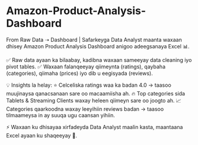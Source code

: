 # Amazon-Product-Analysis-Dashboard
From Raw Data ➝ Dashboard | Safarkeyga Data Analyst
maanta waxaan dhisey Amazon Product Analysis Dashboard anigoo adeegsanaya Excel 📊.

✅ Raw data ayaan ka bilaabay, kadibna waxaan sameeyay data cleaning iyo pivot tables.
✅ Waxaan falanqeeyay qiimeynta (ratings), qaybaha (categories), qiimaha (prices) iyo dib u eegisyada (reviews).

💡 Insights la helay:
⭐ Celceliska ratings waa ka badan 4.0 → taasoo muujinaysa qanacsanaan sare oo macaamiisha ah.
🔥 Top categories sida Tablets & Streaming Clients waxay heleen qiimeyn sare oo joogto ah.
📈 Categories qaarkoodna waxay leeyihiin reviews badan → taasoo tilmaameysa in ay suuqa ugu caansan yihiin.


⚡️ Waxaan ku dhisayaa xirfadeyda Data Analyst maalin kasta, maantaana Excel ayaan ku shaqeeyay 🚀.
